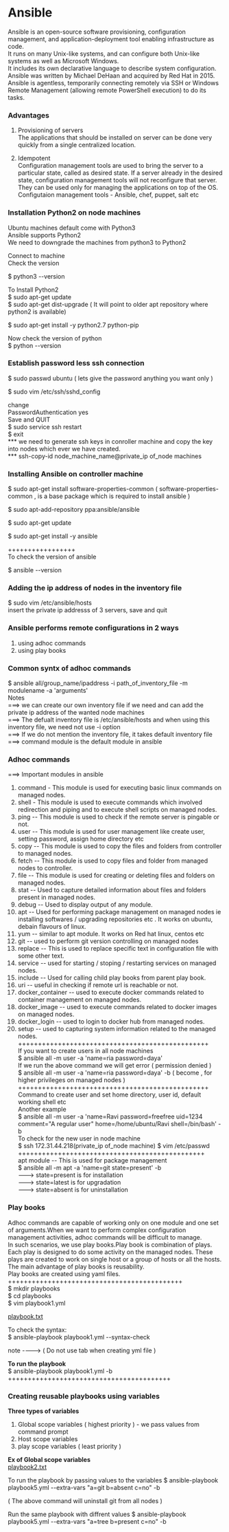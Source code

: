 # Ansible
Ansible is an open-source software provisioning, configuration management, and application-deployment tool enabling infrastructure as code. <br>
It runs on many Unix-like systems, and can configure both Unix-like systems as well as Microsoft Windows. <br>
It includes its own declarative language to describe system configuration.<br>
Ansible was written by Michael DeHaan and acquired by Red Hat in 2015. <br>
Ansible is agentless, temporarily connecting remotely via SSH or Windows Remote Management (allowing remote PowerShell execution) to do its tasks.
### Advantages
1) Provisioning of servers<br>
	The applications that should be installed on server can be done very quickly from a single centralized location.<br>

2) Idempotent <br>
	Configuration management tools are used to bring the server to a particular state, called as desired state. If a server already in the desired state, configuration management tools will not reconfigure that server.<br>
They can be used only for managing the applications on top of the OS.<br>
Configutaion management tools -  Ansible, chef, puppet, salt  etc<br>
### Installation Python2 on node machines
Ubuntu machines default come with Python3<br>
Ansible supports Python2<br>
We need to downgrade the machines from python3  to Python2<br>

Connect to machine<br>
Check the version<br>

$ python3 --version<br>

To Install Python2<br>
$ sudo apt-get update<br>
$ sudo apt-get dist-upgrade ( It will point to  older apt repository  where python2 is available)<br>

$  sudo apt-get install -y python2.7 python-pip<br>

Now check the version of python<br>
$ python --version<br>
### Establish password less ssh connection
$ sudo passwd ubuntu ( lets give the password anything you want only )<br>

$ sudo vim /etc/ssh/sshd_config<br>

change <br>
PasswordAuthentication yes<br>
Save and QUIT<br>
$ sudo service ssh restart<br>
$ exit<br>
*** we need to generate ssh keys in conroller machine and copy the key into nodes which ever we have created.<br>
*** ssh-copy-id node_machine_name@private_ip of_node machines<br>
### Installing Ansible on controller machine
$ sudo apt-get install software-properties-common (  software-properties-common    ,  is a base package which is required to install ansible )<br>

$ sudo apt-add-repository ppa:ansible/ansible<br>

$ sudo apt-get update<br>

$ sudo apt-get install -y ansible<br>

+++++++++++++++++<br>
To check the version of ansible<br>

$ ansible --version<br>
### Adding the ip address of nodes in the inventory file
$ sudo vim /etc/ansible/hosts<br>
insert the private ip addresss of 3 servers, save and quit<br>
### Ansible performs remote configurations in 2 ways
1) using adhoc commands <br>
2) using play books <br>
### Common syntx of adhoc commands
$ ansible  all/group_name/ipaddress -i  path_of_inventory_file -m modulename  -a  'arguments'<br>
Notes<br>
 ===> we can create our own inventory file if we need and can add the private ip address of the wanted node machines<br>
 ===> The defualt inventory file is /etc/ansible/hosts  and when using this inventory file, we need not use -i option<br>
 ===> If we do not mention the inventory file, it takes default inventory file<br>
 ===> command module is the default module in ansible<br>
### Adhoc commands
   ===> Important modules in ansible<br>
1) command - This module is used for executing basic linux commands on managed nodes.<br>
2) shell -  This module is used to execute commands which involved redirection and piping and to execute shell scripts on managed nodes.<br>
3) ping  --  This module is used to check if the remote server is pingable or not.<br>
4) user --  This module is used for user management like create user, setting password, assign home directory  etc<br>
5) copy  --  This module is used to copy the files and folders from controller to managed nodes.<br>
6) fetch  --  This module is used to copy files and folder from managed nodes to controller.<br>
7) file  --  This module is used for creating or deleting files and folders on managed nodes.<br>
8) stat  --  Used to capture detailed information about files and folders present in managed nodes.<br>
9) debug --  Used to display output of any module.<br>
10) apt   --  Used for performing package management on managed nodes ie installing softwares / upgrading repositories  etc . It works on ubuntu, debain flavours of linux.<br> 
11) yum  --  similar to apt module. It works on Red hat linux, centos etc<br>
12) git  --  used to perform git version controlling on managed nodes<br>
13) replace -- This is used to replace specific text in configuration file with some other text.<br>
14) service  -- used for starting / stoping / restarting services on managed nodes.<br>
15) include  --  Used for calling child play books  from parent play book.<br>
16) uri    -- useful in checking  if remote url is reachable or not.<br>
17) docker_container  --  used to execute docker  commands related to container management on managed nodes.<br>
18) docker_image  --  used to execute commands related to docker images on managed nodes.<br>
19) docker_login  --  used to login to docker hub from managed nodes.<br>
20) setup   --  used to capturing system information related to the managed nodes.<br>
++++++++++++++++++++++++++++++++++++++++++++++++<br>
If you want to create users in all node machines <br>
$ ansible  all -m user  -a  'name=ria  password=daya'<br>
If we run the above command we will get error ( permission denied )<br>
$ ansible  all -m user  -a  'name=ria password=daya'  -b  ( become , for higher privileges on managed nodes )<br>
++++++++++++++++++++++++++++++++++++++++++++++++<br>
Command to create user and set home directory, user id,  default working shell etc<br>
Another example<br>
$ ansible all -m user  -a 'name=Ravi password=freefree uid=1234 comment="A regular user"  home=/home/ubuntu/Ravi shell=/bin/bash' -b <br>
To check for the new user in node machine <br>
$  ssh 172.31.44.218(private_ip of_node machine)
$ vim  /etc/passwd<br>
+++++++++++++++++++++++++++++++++++++++++++++++<br>
apt module  -- This is used for package management<br>
$ ansible all -m apt  -a 'name=git  state=present' -b<br>
  --->  state=present  is for installation<br>
  --->  state=latest   is for upgradation<br>
  --->  state=absent   is for uninstallation<br>
### Play books
Adhoc commands are capable of working only on one module and one set of arguments.When we want to perform complex configuration management activities, adhoc commands will be difficult to manage.<br>
In such scenarios, we use play books.Play book is combination of plays. Each play is designed to do some activity on the managed nodes. These plays are created to work on single host or a group of hosts or all the hosts.<br>
The main advantage of play books  is reusability.<br>
Play books are created using  yaml files.<br>
++++++++++++++++++++++++++++++++++++++++++++<br>
$ mkdir  playbooks<br>
$ cd playbooks<br>
$ vim playbook1.yml<br>

[playbook.txt](https://github.com/dayasanjay/Ansible/files/7969164/playbook.txt)<br>

To check the syntax:<br>
$ ansible-playbook  playbook1.yml  --syntax-check<br>

note ----> ( Do not use tab  when creating yml file )<br>

<b>To run the playbook</b><br>
$ ansible-playbook  playbook1.yml  -b<br>
+++++++++++++++++++++++++++++++++++++++++<br>

### Creating reusable playbooks using variables
<b>Three types of variables</b><br>
1) Global scope variables   ( highest priority )  - we pass values from command prompt <br>
2) Host scope variables    <br>
3) play scope variables   ( least priority )<br>

<b>Ex of Global scope variables</b><br>
[playbook2.txt](https://github.com/dayasanjay/Ansible/files/7969286/playbook2.txt)<br>

To run the playbook  by passing values to the variables
$ ansible-playbook  playbook5.yml  --extra-vars "a=git b=absent c=no"  -b

( The above command will uninstall git from all nodes )

Run the same playbook with diffrent values
$ ansible-playbook  playbook5.yml  --extra-vars "a=tree b=present c=no"  -b












